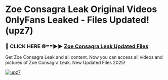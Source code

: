 # Zoe Consagra Leak Original Videos 0nlyFans Leaked - Files Updated! (upz7)

<h3>🔴 CLICK HERE 🌐==►► <a href="https://tinyurl.com/2jnfzry5" rel="nofollow">Zoe Consagra Leak Updated Files</a></h3>

Get Zoe Consagra Leak and all content. Now you can access all videos and pictures of Zoe Consagra Leak. New Updated Files 2025!

[![upz7](https://i.imgur.com/GyGTBgg.gif)](https://tinyurl.com/2jnfzry5)
